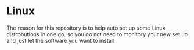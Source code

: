 # Linux

The reason for this repository is to help auto set up some Linux distrobutions in one go, so you do not need to monitory your new set up and just let the software you want to install.








